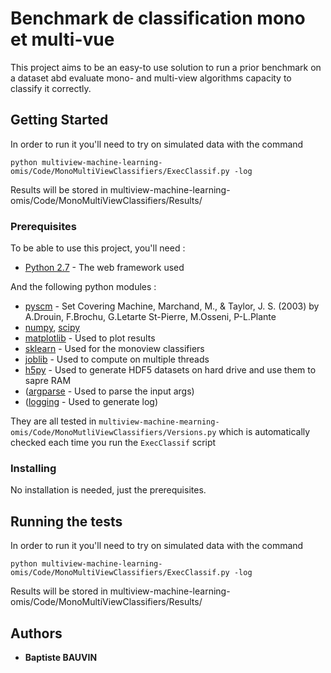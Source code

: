# Benchmark de classification mono et multi-vue

This project aims to be an easy-to use solution to run a prior benchmark on a dataset abd evaluate mono- and multi-view algorithms capacity to classify it correctly.

## Getting Started

In order to run it you'll need to try on simulated data with the command
```
python multiview-machine-learning-omis/Code/MonoMultiViewClassifiers/ExecClassif.py -log
```
Results will be stored in multiview-machine-learning-omis/Code/MonoMultiViewClassifiers/Results/

### Prerequisites

To be able to use this project, you'll need :

* [Python 2.7](http://www.dropwizard.io/1.0.2/docs/) - The web framework used

And the following python modules :
* [pyscm](https://github.com/aldro61/pyscm) - Set Covering Machine, Marchand, M., & Taylor, J. S. (2003) by A.Drouin, F.Brochu, G.Letarte St-Pierre, M.Osseni, P-L.Plante
* [numpy](http://www.numpy.org/), [scipy](https://scipy.org/)
* [matplotlib](http://matplotlib.org/) - Used to plot results
* [sklearn](http://scikit-learn.org/stable/) - Used for the monoview classifiers
* [joblib](https://pypi.python.org/pypi/joblib) - Used to compute on multiple threads
* [h5py](www.h5py.org) - Used to generate HDF5 datasets on hard drive and use them to sapre RAM
* ([argparse](https://docs.python.org/3/library/argparse.html) - Used to parse the input args)
* ([logging](https://docs.python.org/2/library/logging.html) - Used to generate log)

They are all tested in  `multiview-machine-mearning-omis/Code/MonoMutliViewClassifiers/Versions.py` which is automatically checked each time you run the `ExecClassif` script

### Installing

No installation is needed, just the prerequisites.

## Running the tests

In order to run it you'll need to try on simulated data with the command
```
python multiview-machine-learning-omis/Code/MonoMultiViewClassifiers/ExecClassif.py -log
```
Results will be stored in multiview-machine-learning-omis/Code/MonoMultiViewClassifiers/Results/

## Authors

* **Baptiste BAUVIN** 
